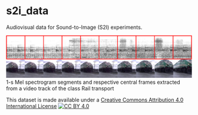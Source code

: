 # s2i_data

Audiovisual data for Sound-to-Image (S2I) experiments.

![1-s Mel spectrogram segments and respective central frames extracted from a video track of the class Rail transport.](images/spectrogram_segments_and_video_frames.png)
1-s Mel spectrogram segments and respective central frames extracted from a video track of the class Rail transport

This dataset is made available under a [Creative Commons Attribution 4.0 International License][cc-by] [![CC BY 4.0][cc-by-shield]][cc-by]

[cc-by]: http://creativecommons.org/licenses/by/4.0/
[cc-by-shield]: https://img.shields.io/badge/License-CC%20BY%204.0-lightgrey.svg
